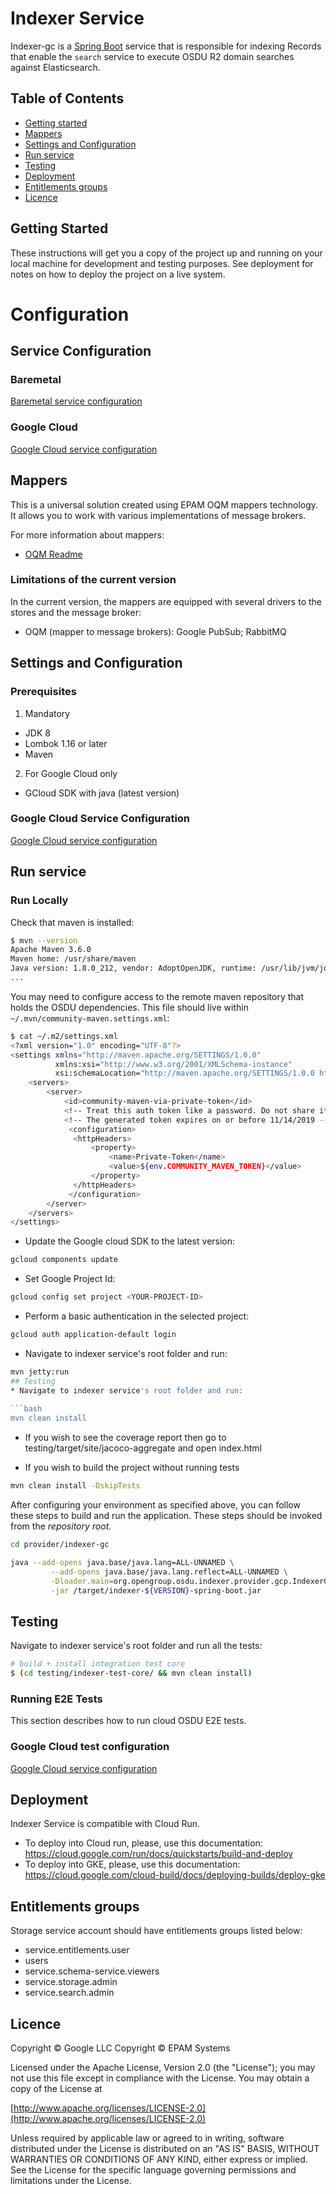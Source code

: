 # Indexer Service

Indexer-gc is a [Spring Boot](https://spring.io/projects/spring-boot) service that is responsible for indexing Records that enable the `search` service to execute OSDU R2 domain searches against Elasticsearch.

## Table of Contents <a name="TOC"></a>

* [Getting started](#Getting-started)
* [Mappers](#Mappers)
* [Settings and Configuration](#Settings-and-Configuration)
* [Run service](#Run-service)
* [Testing](#Testing)
* [Deployment](#Deployment)
* [Entitlements groups](#Entitlements-groups)
* [Licence](#License)

## Getting Started

These instructions will get you a copy of the project up and running on your local machine for development and testing purposes. See deployment for notes on how to deploy the project on a live system.

# Configuration

## Service Configuration

### Baremetal

[Baremetal service configuration](docs/baremetal/README.md)

### Google Cloud

[Google Cloud service configuration](docs/gc/README.md)

## Mappers

This is a universal solution created using EPAM OQM mappers technology. It allows you to work with various
implementations of message brokers.

For more information about mappers:
* [OQM Readme](https://community.opengroup.org/osdu/platform/system/lib/cloud/gcp/oqm/-/blob/master/README.md)

### Limitations of the current version

In the current version, the mappers are equipped with several drivers to the stores and the message broker:

* OQM (mapper to message brokers): Google PubSub; RabbitMQ

## Settings and Configuration

### Prerequisites

1. Mandatory

* JDK 8
* Lombok 1.16 or later
* Maven

2. For Google Cloud only

* GCloud SDK with java (latest version)

### Google Cloud Service Configuration

[Google Cloud service configuration](docs/gc/README.md)

## Run service

### Run Locally

Check that maven is installed:

```bash
$ mvn --version
Apache Maven 3.6.0
Maven home: /usr/share/maven
Java version: 1.8.0_212, vendor: AdoptOpenJDK, runtime: /usr/lib/jvm/jdk8u212-b04/jre
...
```

You may need to configure access to the remote maven repository that holds the OSDU dependencies. This file should live within `~/.mvn/community-maven.settings.xml`:

```bash
$ cat ~/.m2/settings.xml
<?xml version="1.0" encoding="UTF-8"?>
<settings xmlns="http://maven.apache.org/SETTINGS/1.0.0"
          xmlns:xsi="http://www.w3.org/2001/XMLSchema-instance"
          xsi:schemaLocation="http://maven.apache.org/SETTINGS/1.0.0 http://maven.apache.org/xsd/settings-1.0.0.xsd">
    <servers>
        <server>
            <id>community-maven-via-private-token</id>
            <!-- Treat this auth token like a password. Do not share it with anyone, including Microsoft support. -->
            <!-- The generated token expires on or before 11/14/2019 -->
             <configuration>
              <httpHeaders>
                  <property>
                      <name>Private-Token</name>
                      <value>${env.COMMUNITY_MAVEN_TOKEN}</value>
                  </property>
              </httpHeaders>
             </configuration>
        </server>
    </servers>
</settings>
```

* Update the Google cloud SDK to the latest version:

```bash
gcloud components update
```

* Set Google Project Id:

```bash
gcloud config set project <YOUR-PROJECT-ID>
```

* Perform a basic authentication in the selected project:

```bash
gcloud auth application-default login
```

* Navigate to indexer service's root folder and run:

```bash
mvn jetty:run
## Testing
* Navigate to indexer service's root folder and run:
 
```bash
mvn clean install   
```

* If you wish to see the coverage report then go to testing/target/site/jacoco-aggregate and open index.html

* If you wish to build the project without running tests

```bash
mvn clean install -DskipTests
```

After configuring your environment as specified above, you can follow these steps to build and run the application. These steps should be invoked from the *repository root.*

```bash
cd provider/indexer-gc
```

```bash
java --add-opens java.base/java.lang=ALL-UNNAMED \
         --add-opens java.base/java.lang.reflect=ALL-UNNAMED \
         -Dloader.main=org.opengroup.osdu.indexer.provider.gcp.IndexerGcpApplication \
         -jar /target/indexer-${VERSION}-spring-boot.jar
```
## Testing

Navigate to indexer service's root folder and run all the tests:

```bash
# build + install integration test core
$ (cd testing/indexer-test-core/ && mvn clean install)
```

### Running E2E Tests

This section describes how to run cloud OSDU E2E tests.

### Google Cloud test configuration

[Google Cloud service configuration](docs/gc/README.md)

## Deployment

Indexer Service is compatible with Cloud Run.

- To deploy into Cloud run, please, use this documentation:
  <https://cloud.google.com/run/docs/quickstarts/build-and-deploy>
- To deploy into GKE, please, use this documentation:
  <https://cloud.google.com/cloud-build/docs/deploying-builds/deploy-gke>

## Entitlements groups

Storage service account should have entitlements groups listed below:
* service.entitlements.user
* users
* service.schema-service.viewers
* service.storage.admin
* service.search.admin

## Licence

Copyright © Google LLC
Copyright © EPAM Systems

Licensed under the Apache License, Version 2.0 (the "License");
you may not use this file except in compliance with the License.
You may obtain a copy of the License at

[http://www.apache.org/licenses/LICENSE-2.0](http://www.apache.org/licenses/LICENSE-2.0)

Unless required by applicable law or agreed to in writing, software
distributed under the License is distributed on an "AS IS" BASIS,
WITHOUT WARRANTIES OR CONDITIONS OF ANY KIND, either express or implied.
See the License for the specific language governing permissions and
limitations under the License.
